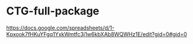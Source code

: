 # CTG-full-package
https://docs.google.com/spreadsheets/d/1-Kpxook7fHKuYFgq1YxkWmtfc3j1w6kbXAb8WQWHz1E/edit?gid=0#gid=0
